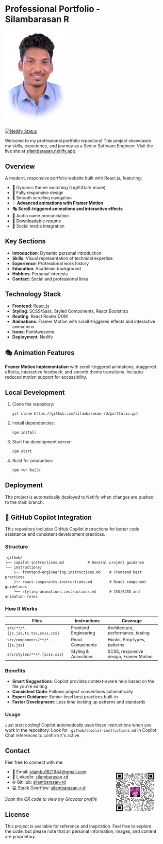 # Professional Portfolio - Silambarasan R

[<img src="src/images/silambarasan-rd-senior-software-engineer.png" alt="Silambarasan R - Senior Software Engineer" width="200" />](https://silambarasan.netlify.app/)

[![Netlify Status](https://api.netlify.com/api/v1/badges/fec4cc3a-aceb-49db-9a84-ad29c06a0761/deploy-status)](https://app.netlify.com/sites/silambarasan/deploys)

Welcome to my professional portfolio repository! This project showcases my skills, experience, and journey as a Senior Software Engineer. Visit the live site at [silambarasan.netlify.app](https://silambarasan.netlify.app/).

## Overview

A modern, responsive portfolio website built with React.js, featuring:

- 🎨 Dynamic theme switching (Light/Dark mode)
- 📱 Fully responsive design
- 🔄 Smooth scrolling navigation
- ✨ **Advanced animations with Framer Motion**
- 🎭 **Scroll-triggered animations and interactive effects**
- 🎵 Audio name pronunciation
- 📄 Downloadable resume
- 🔗 Social media integration

## Key Sections

- **Introduction**: Dynamic personal introduction
- **Skills**: Visual representation of technical expertise
- **Experience**: Professional work history
- **Education**: Academic background
- **Hobbies**: Personal interests
- **Contact**: Social and professional links

## Technology Stack

- **Frontend**: React.js
- **Styling**: SCSS/Sass, Styled Components, React Bootstrap
- **Routing**: React Router DOM
- **Animations**: Framer Motion with scroll-triggered effects and interactive animations
- **Icons**: FontAwesome
- **Deployment**: Netlify

## 🎭 Animation Features

**Framer Motion Implementation** with scroll-triggered animations, staggered effects, interactive feedback, and smooth theme transitions. Includes reduced motion support for accessibility.

## Local Development

1. Clone the repository:
   ```bash
   git clone https://github.com/silambarasan-rd/portfolio.git
   ```

2. Install dependencies:
   ```bash
   npm install
   ```

3. Start the development server:
   ```bash
   npm start
   ```

4. Build for production:
   ```bash
   npm run build
   ```

## Deployment

The project is automatically deployed to Netlify when changes are pushed to the main branch.

## 🤖 GitHub Copilot Integration

This repository includes GitHub Copilot instructions for better code assistance and consistent development practices.

### Structure

```text
.github/
├── copilot-instructions.md           # General project guidance
└── instructions/
    ├── frontend-engineering.instructions.md    # Frontend best practices
    ├── react-components.instructions.md        # React component guidelines  
    └── styling-animations.instructions.md      # CSS/SCSS and animation rules
```

### How It Works

| Files | Instructions | Coverage |
|-------|-------------|----------|
| `src/**/*.{js,jsx,ts,tsx,scss,css}` | Frontend Engineering | Architecture, performance, testing |
| `src/components/**/*.{js,jsx}` | React Components | Hooks, PropTypes, patterns |
| `src/styles/**/*.{scss,css}` | Styling & Animations | SCSS, responsive design, Framer Motion |

### Benefits

- **Smart Suggestions**: Copilot provides context-aware help based on the file you're editing
- **Consistent Code**: Follows project conventions automatically
- **Expert Guidance**: Senior-level best practices built-in
- **Faster Development**: Less time looking up patterns and standards

### Usage

Just start coding! Copilot automatically uses these instructions when you work in the repository. Look for `.github/copilot-instructions.md` in Copilot Chat references to confirm it's active.

## Contact

Feel free to connect with me:

[<img src="src/images/gravatar-silambarasan-r.png" alt="Silambarasan R - Gravatar QR Code" width="150" align="right" />](https://en.gravatar.com/si1ambarasan)

- 📧 Email: silambu1821944@gmail.com
- 💼 LinkedIn: [silambarasan-rd](https://www.linkedin.com/in/silambarasan-rd)
- 🌐 GitHub: [silambarasan-rd](https://github.com/silambarasan-rd)
- 💻 Stack Overflow: [silambarasan-r-d](https://stackoverflow.com/users/8192354/silambarasan-r-d)

*Scan the QR code to view my Gravatar profile*

## License

This project is available for reference and inspiration. Feel free to explore the code, but please note that all personal information, images, and content are proprietary.
